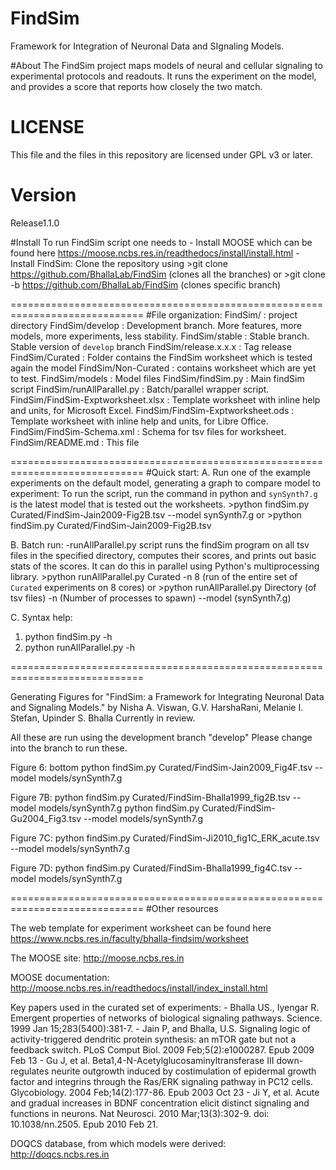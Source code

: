 # FindSim
Framework for Integration of Neuronal Data and SIgnaling Models.

#About
The FindSim project maps models of neural and cellular signaling to 
experimental protocols and readouts. It runs the experiment on the model, and
provides a score that reports how closely the two match.

# LICENSE
This file and the files in this repository are licensed under GPL v3 or later.

# Version
Release1.1.0

#Install 
	To run FindSim script one needs to 
		- Install MOOSE which can be found here
			https://moose.ncbs.res.in/readthedocs/install/install.html
		- Install FindSim:
			Clone the repository using
  				>git clone https://github.com/BhallaLab/FindSim  (clones all the branches)
									or 
				>git clone -b <branch-name> https://github.com/BhallaLab/FindSim (clones specific branch)

=============================================================================
#File organization:
	FindSim/             					: project directory
	FindSim/develop							: Development branch. More features, more models, more experiments,	less stability.
	FindSim/stable							: Stable branch. Stable version of `develop` branch
	FindSim/release.x.x.x 					: Tag release
	FindSim/Curated							: Folder contains the FindSim worksheet which is tested again the model
	FindSim/Non-Curated						: contains worksheet which are yet to test.
	FindSim/models							: Model files
	FindSim/findSim.py						: Main findSim script
	FindSim/runAllParallel.py				: Batch/parallel wrapper script.
	FindSim/FindSim-Exptworksheet.xlsx		: Template worksheet with inline help and units, for Microsoft Excel.
	FindSim/FindSim-Exptworksheet.ods		: Template worksheet with inline help and units, for Libre Office.
	FindSim/FindSim-Schema.xml 				: Schema for tsv files for worksheet.
	FindSim/README.md						: This file
						
=============================================================================
#Quick start: 
A. Run one of the example experiments on the default model, generating a graph to compare model to experiment:
	To run the script, run the command in python and `synSynth7.g` is the latest model that is tested out the worksheets.
  	>python findSim.py Curated/FindSim-Jain2009-Fig2B.tsv --model synSynth7.g 
  				or
  	>python findSim.py Curated/FindSim-Jain2009-Fig2B.tsv

B. Batch run:
	-runAllParallel.py script runs the findSim program on all tsv files in the specified directory, computes their scores, and prints out basic stats of the scores. It can do this in parallel using Python's multiprocessing library.
	>python runAllParallel.py Curated -n 8  (run of the entire set of `Curated` experiments on 8 cores)
						or
	>python runAllParallel.py Directory (of tsv files) -n (Number of processes to spawn) --model (synSynth7.g)

C. Syntax help:
1. python findSim.py -h
2. python runAllParallel.py -h

=============================================================================

Generating Figures for 
"FindSim: a Framework for Integrating Neuronal Data and Signaling Models."
by
Nisha A. Viswan, G.V. HarshaRani, Melanie I. Stefan, Upinder S. Bhalla
Currently in review.

All these are run using the development branch "develop"
Please change into the branch to run these.

Figure 6: bottom
python findSim.py Curated/FindSim-Jain2009_Fig4F.tsv --model models/synSynth7.g

Figure 7B:
python findSim.py Curated/FindSim-Bhalla1999_fig2B.tsv --model models/synSynth7.g
python findSim.py Curated/FindSim-Gu2004_Fig3.tsv --model models/synSynth7.g

Figure 7C:
python findSim.py Curated/FindSim-Ji2010_fig1C_ERK_acute.tsv --model models/synSynth7.g

Figure 7D:
python findSim.py Curated/FindSim-Bhalla1999_fig4C.tsv --model models/synSynth7.g

=============================================================================
#Other resources

The web template for experiment worksheet can be found here https://www.ncbs.res.in/faculty/bhalla-findsim/worksheet

The MOOSE site: http://moose.ncbs.res.in

MOOSE documentation: http://moose.ncbs.res.in/readthedocs/install/index_install.html

Key papers used in the curated set of experiments:
	- Bhalla US., Iyengar R. Emergent properties of networks of biological signaling pathways. Science. 1999 Jan 15;283(5400):381-7.
	- Jain P, and Bhalla, U.S. Signaling logic of activity-triggered dendritic protein synthesis: an mTOR gate but not a feedback switch. PLoS Comput Biol. 2009 Feb;5(2):e1000287. Epub 2009 Feb 13
	- Gu J, et al. Beta1,4-N-Acetylglucosaminyltransferase III down-regulates neurite outgrowth induced by costimulation of epidermal growth factor and integrins through the Ras/ERK signaling pathway in PC12 cells. Glycobiology. 2004 Feb;14(2):177-86. Epub 2003 Oct 23
	- Ji Y, et al. Acute and gradual increases in BDNF concentration elicit distinct signaling and functions in neurons. Nat Neurosci. 2010 Mar;13(3):302-9. doi: 10.1038/nn.2505. Epub 2010 Feb 21.

DOQCS database, from which models were derived: http://doqcs.ncbs.res.in
